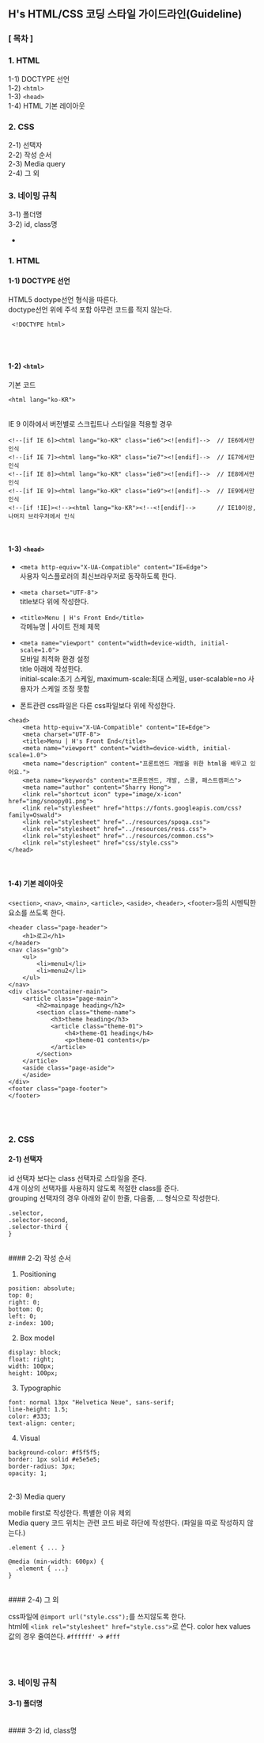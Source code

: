## H's HTML/CSS 코딩 스타일 가이드라인(Guideline)


### [ 목차 ]

### 1. HTML

 1-1) DOCTYPE 선언 <br>
 1-2) `<html>` <br>
 1-3) `<head>`<br>
 1-4) HTML 기본 레이아웃

### 2. CSS

 2-1) 선택자 <br>
 2-2) 작성 순서 <br>
 2-3) Media query <br>
 2-4) 그 외

### 3. 네이밍 규칙 

 3-1) 폴더명<br>
 3-2) id, class명 


-


### 1. HTML

#### 1-1) DOCTYPE 선언

HTML5 doctype선언 형식을 따른다.<br>
doctype선언 위에 주석 포함 아무런 코드를 적지 않는다. 

```
 <!DOCTYPE html>
```
<br><br>

#### 1-2) `<html>`

기본 코드 

```
<html lang="ko-KR">
```
<br>
IE 9 이하에서 버전별로 스크립트나 스타일을 적용할 경우 

```
<!--[if IE 6]><html lang="ko-KR" class="ie6"><![endif]-->  // IE6에서만 인식
<!--[if IE 7]><html lang="ko-KR" class="ie7"><![endif]-->  // IE7에서만 인식
<!--[if IE 8]><html lang="ko-KR" class="ie8"><![endif]-->  // IE8에서만 인식
<!--[if IE 9]><html lang="ko-KR" class="ie9"><![endif]-->  // IE9에서만 인식
<!--[if !IE]><!--><html lang="ko-KR"><!--<![endif]-->      // IE10이상, 나머지 브라우저에서 인식 
```
<br>

#### 1-3) `<head>` 

- `<meta http-equiv="X-UA-Compatible" content="IE=Edge">` 
<br>사용자 익스플로러의 최신브라우저로 동작하도록 한다.

- `<meta charset="UTF-8">` 
<br>title보다 위에 작성한다. 

- `<title>Menu | H's Front End</title>` 
<br>각메뉴명 | 사이트 전체 제목

- `<meta name="viewport" content="width=device-width, initial-scale=1.0">` 
<br>모바일 최적화 환경 설정<br>title 아래에 작성한다. <br>initial-scale:초기 스케일, maximum-scale:최대 스케일, user-scalable=no 사용자가 스케일 조정 못함

- 폰트관련 css파일은 다른 css파일보다 위에 작성한다. 

```
<head>
	<meta http-equiv="X-UA-Compatible" content="IE=Edge">
	<meta charset="UTF-8">
	<title>Menu | H's Front End</title>
	<meta name="viewport" content="width=device-width, initial-scale=1.0">
	<meta name="description" content="프론트엔드 개발을 위한 html을 배우고 있어요."> 
	<meta name="keywords" content="프론트엔드, 개발, 스쿨, 패스트캠퍼스"> 
	<meta name="author" content="Sharry Hong"> 
	<link rel="shortcut icon" type="image/x-icon" href="img/snoopy01.png">
	<link rel="stylesheet" href="https://fonts.googleapis.com/css?family=Oswald">
	<link rel="stylesheet" href="../resources/spoqa.css">
	<link rel="stylesheet" href="../resources/ress.css">
	<link rel="stylesheet" href="../resources/common.css">
	<link rel="stylesheet" href="css/style.css">
</head>
```
<br>

#### 1-4) 기본 레이아웃

`<section>`, `<nav>`, `<main>`, `<article>`, `<aside>`, `<header>`, `<footer>`등의 시멘틱한 요소를 쓰도록 한다. 


```
<header class="page-header">
	<h1>로고</h1>
</header>
<nav class="gnb">
	<ul>
		<li>menu1</li>
		<li>menu2</li>
	</ul>
</nav>
<div class="container-main">
	<article class="page-main">
		<h2>mainpage heading</h2>
		<section class="theme-name">
			<h3>theme heading</h3>
			<article class="theme-01">
				<h4>theme-01 heading</h4>
				<p>theme-01 contents</p>
			</article>
		</section>
	</article>
	<aside class="page-aside">
	</aside>
</div>
<footer class="page-footer">
</footer>
```
<br><br>

### 2. CSS 

#### 2-1) 선택자

id 선택자 보다는 class 선택자로 스타일을 준다. <br>
4개 이상의 선택자를 사용하지 않도록 적절한 class를 준다. <br>
grouping 선택자의 경우 아래와 같이 한줄, 다음줄, ... 형식으로 작성한다. <br>

```
.selector,
.selector-second,
.selector-third {
}
```

<br>
#### 2-2) 작성 순서

1. Positioning

 ```
position: absolute;
top: 0;
right: 0;
bottom: 0;
left: 0;
z-index: 100;
 ```

2. Box model
 
 ```
display: block;
float: right;
width: 100px;
height: 100px;
 ```

3. Typographic

 ```
font: normal 13px "Helvetica Neue", sans-serif;
line-height: 1.5;
color: #333;
text-align: center;
 ```

4. Visual

 ```
background-color: #f5f5f5;
border: 1px solid #e5e5e5;
border-radius: 3px;
opacity: 1;
 ```

<br>
2-3) Media query 

mobile first로 작성한다. 특별한 이유 제외 <br>
Media query 코드 위치는 관련 코드 바로 하단에 작성한다. (파일을 따로 작성하지 않는다.)

```
.element { ... }

@media (min-width: 600px) {
  .element { ...}
}
```

<br>
#### 2-4) 그 외 

css파일에 `@import url("style.css");`를 쓰지않도록 한다.<br> html에 `<link rel="stylesheet" href="style.css">`로 쓴다. 
color hex values 값의 경우 줄여쓴다. `#ffffff'` -> `#fff`

<br><br>
### 3. 네이밍 규칙 

#### 3-1) 폴더명

<br>
#### 3-2) id, class명 